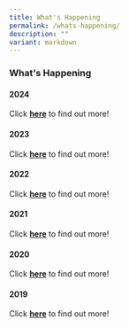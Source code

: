 ```yaml
---
title: What's Happening
permalink: /whats-happening/
description: ""
variant: markdown
---
```

### **What's Happening**


#### **2024**

Click **[here](https://www.crescent.edu.sg/whats-happening/2024/october/secondary-2-showcase/)** to find out more!


#### **2023**

Click **[here](https://www.crescent.edu.sg/whats-happening/2023/jan/secondary-one-orientation-campfire/)** to find out more!

#### **2022**

Click **[here](https://www.crescent.edu.sg/whats-happening/2022/jan/dedication-ceremony/)** to find out more!

#### **2021**

Click **[here](https://www.crescent.edu.sg/whats-happening/2021/cg65-commemorative-video/)** to find out more!

#### **2020**

Click **[here](https://www.crescent.edu.sg/whats-happening/2020/jan/dedication-ceremony/)** to find out more!

#### **2019**

Click **[here](https://www.crescent.edu.sg/whats-happening/2019/jan/thimun/)** to find out more!